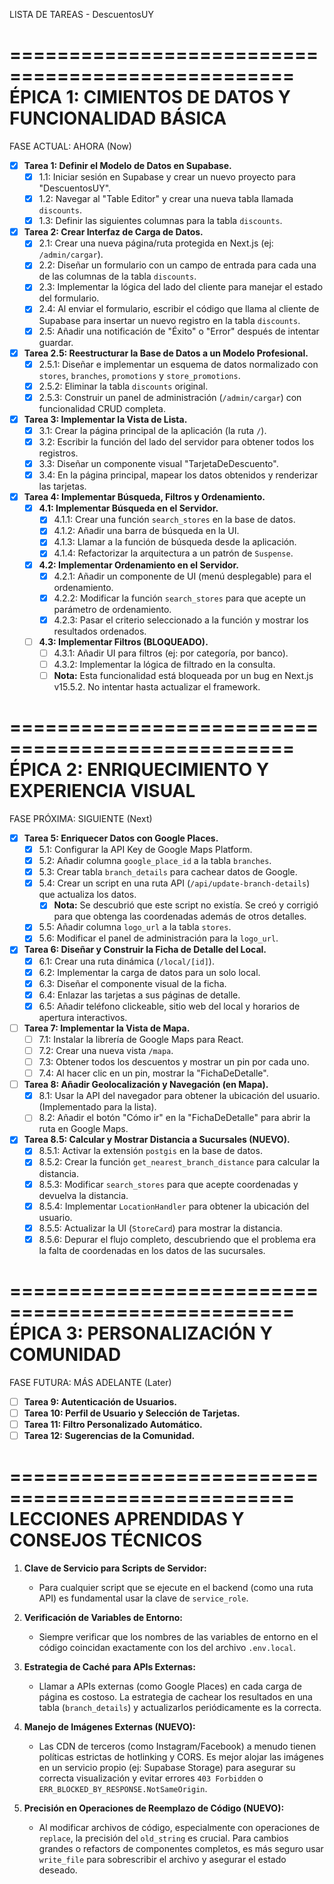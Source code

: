 LISTA DE TAREAS - DescuentosUY

==================================================
ÉPICA 1: CIMIENTOS DE DATOS Y FUNCIONALIDAD BÁSICA
==================================================

FASE ACTUAL: AHORA (Now)

- [x] **Tarea 1: Definir el Modelo de Datos en Supabase.**
    - [x] 1.1: Iniciar sesión en Supabase y crear un nuevo proyecto para "DescuentosUY".
    - [x] 1.2: Navegar al "Table Editor" y crear una nueva tabla llamada `discounts`.
    - [x] 1.3: Definir las siguientes columnas para la tabla `discounts`.

- [x] **Tarea 2: Crear Interfaz de Carga de Datos.**
    - [x] 2.1: Crear una nueva página/ruta protegida en Next.js (ej: `/admin/cargar`).
    - [x] 2.2: Diseñar un formulario con un campo de entrada para cada una de las columnas de la tabla `discounts`.
    - [x] 2.3: Implementar la lógica del lado del cliente para manejar el estado del formulario.
    - [x] 2.4: Al enviar el formulario, escribir el código que llama al cliente de Supabase para insertar un nuevo registro en la tabla `discounts`.
    - [x] 2.5: Añadir una notificación de "Éxito" o "Error" después de intentar guardar.

- [x] **Tarea 2.5: Reestructurar la Base de Datos a un Modelo Profesional.**
    - [x] 2.5.1: Diseñar e implementar un esquema de datos normalizado con `stores`, `branches`, `promotions` y `store_promotions`.
    - [x] 2.5.2: Eliminar la tabla `discounts` original.
    - [x] 2.5.3: Construir un panel de administración (`/admin/cargar`) con funcionalidad CRUD completa.

- [x] **Tarea 3: Implementar la Vista de Lista.**
    - [x] 3.1: Crear la página principal de la aplicación (la ruta `/`).
    - [x] 3.2: Escribir la función del lado del servidor para obtener todos los registros.
    - [x] 3.3: Diseñar un componente visual "TarjetaDeDescuento".
    - [x] 3.4: En la página principal, mapear los datos obtenidos y renderizar las tarjetas.

- [x] **Tarea 4: Implementar Búsqueda, Filtros y Ordenamiento.**
    - [x] **4.1: Implementar Búsqueda en el Servidor.**
        - [x] 4.1.1: Crear una función `search_stores` en la base de datos.
        - [x] 4.1.2: Añadir una barra de búsqueda en la UI.
        - [x] 4.1.3: Llamar a la función de búsqueda desde la aplicación.
        - [x] 4.1.4: Refactorizar la arquitectura a un patrón de `Suspense`.
    - [x] **4.2: Implementar Ordenamiento en el Servidor.**
        - [x] 4.2.1: Añadir un componente de UI (menú desplegable) para el ordenamiento.
        - [x] 4.2.2: Modificar la función `search_stores` para que acepte un parámetro de ordenamiento.
        - [x] 4.2.3: Pasar el criterio seleccionado a la función y mostrar los resultados ordenados.
    - [ ] **4.3: Implementar Filtros (BLOQUEADO).**
        - [ ] 4.3.1: Añadir UI para filtros (ej: por categoría, por banco).
        - [ ] 4.3.2: Implementar la lógica de filtrado en la consulta.
        - [ ] **Nota:** Esta funcionalidad está bloqueada por un bug en Next.js v15.5.2. No intentar hasta actualizar el framework.

==================================================
ÉPICA 2: ENRIQUECIMIENTO Y EXPERIENCIA VISUAL
==================================================

FASE PRÓXIMA: SIGUIENTE (Next)

- [x] **Tarea 5: Enriquecer Datos con Google Places.**
    - [x] 5.1: Configurar la API Key de Google Maps Platform.
    - [x] 5.2: Añadir columna `google_place_id` a la tabla `branches`.
    - [x] 5.3: Crear tabla `branch_details` para cachear datos de Google.
    - [x] 5.4: Crear un script en una ruta API (`/api/update-branch-details`) que actualiza los datos.
        - [x] **Nota:** Se descubrió que este script no existía. Se creó y corrigió para que obtenga las coordenadas además de otros detalles.
    - [x] 5.5: Añadir columna `logo_url` a la tabla `stores`.
    - [x] 5.6: Modificar el panel de administración para la `logo_url`.

- [x] **Tarea 6: Diseñar y Construir la Ficha de Detalle del Local.**
    - [x] 6.1: Crear una ruta dinámica (`/local/[id]`).
    - [x] 6.2: Implementar la carga de datos para un solo local.
    - [x] 6.3: Diseñar el componente visual de la ficha.
    - [x] 6.4: Enlazar las tarjetas a sus páginas de detalle.
    - [x] 6.5: Añadir teléfono clickeable, sitio web del local y horarios de apertura interactivos.

- [ ] **Tarea 7: Implementar la Vista de Mapa.**
    - [ ] 7.1: Instalar la librería de Google Maps para React.
    - [ ] 7.2: Crear una nueva vista `/mapa`.
    - [ ] 7.3: Obtener todos los descuentos y mostrar un pin por cada uno.
    - [ ] 7.4: Al hacer clic en un pin, mostrar la "FichaDeDetalle".

- [ ] **Tarea 8: Añadir Geolocalización y Navegación (en Mapa).**
    - [x] 8.1: Usar la API del navegador para obtener la ubicación del usuario. (Implementado para la lista).
    - [ ] 8.2: Añadir el botón "Cómo ir" en la "FichaDeDetalle" para abrir la ruta en Google Maps.

- [x] **Tarea 8.5: Calcular y Mostrar Distancia a Sucursales (NUEVO).**
    - [x] 8.5.1: Activar la extensión `postgis` en la base de datos.
    - [x] 8.5.2: Crear la función `get_nearest_branch_distance` para calcular la distancia.
    - [x] 8.5.3: Modificar `search_stores` para que acepte coordenadas y devuelva la distancia.
    - [x] 8.5.4: Implementar `LocationHandler` para obtener la ubicación del usuario.
    - [x] 8.5.5: Actualizar la UI (`StoreCard`) para mostrar la distancia.
    - [x] 8.5.6: Depurar el flujo completo, descubriendo que el problema era la falta de coordenadas en los datos de las sucursales.

==================================================
ÉPICA 3: PERSONALIZACIÓN Y COMUNIDAD
==================================================

FASE FUTURA: MÁS ADELANTE (Later)

- [ ] **Tarea 9: Autenticación de Usuarios.**
- [ ] **Tarea 10: Perfil de Usuario y Selección de Tarjetas.**
- [ ] **Tarea 11: Filtro Personalizado Automático.**
- [ ] **Tarea 12: Sugerencias de la Comunidad.**

==================================================
LECCIONES APRENDIDAS Y CONSEJOS TÉCNICOS
==================================================

1.  **Clave de Servicio para Scripts de Servidor:**
    - Para cualquier script que se ejecute en el backend (como una ruta API) es fundamental usar la clave de `service_role`.

2.  **Verificación de Variables de Entorno:**
    - Siempre verificar que los nombres de las variables de entorno en el código coincidan exactamente con los del archivo `.env.local`.

3.  **Estrategia de Caché para APIs Externas:**
    - Llamar a APIs externas (como Google Places) en cada carga de página es costoso. La estrategia de cachear los resultados en una tabla (`branch_details`) y actualizarlos periódicamente es la correcta.

6.  **Manejo de Imágenes Externas (NUEVO):**
    - Las CDN de terceros (como Instagram/Facebook) a menudo tienen políticas estrictas de hotlinking y CORS. Es mejor alojar las imágenes en un servicio propio (ej: Supabase Storage) para asegurar su correcta visualización y evitar errores `403 Forbidden` o `ERR_BLOCKED_BY_RESPONSE.NotSameOrigin`.

7.  **Precisión en Operaciones de Reemplazo de Código (NUEVO):**
    - Al modificar archivos de código, especialmente con operaciones de `replace`, la precisión del `old_string` es crucial. Para cambios grandes o refactors de componentes completos, es más seguro usar `write_file` para sobrescribir el archivo y asegurar el estado deseado.